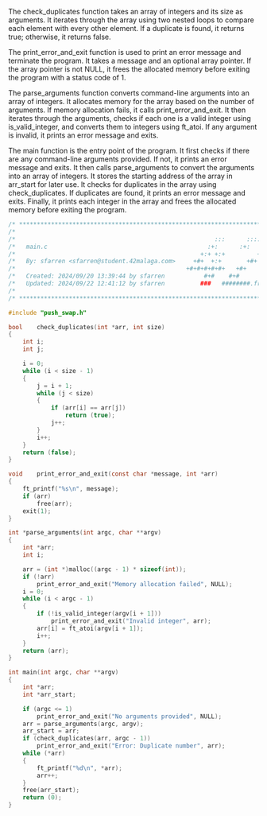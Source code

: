 The check_duplicates function takes an array of integers and its size as arguments. It iterates through the array using two nested loops to compare each element with every other element. If a duplicate is found, it returns true; otherwise, it returns false.

The print_error_and_exit function is used to print an error message and terminate the program. It takes a message and an optional array pointer. If the array pointer is not NULL, it frees the allocated memory before exiting the program with a status code of 1.

The parse_arguments function converts command-line arguments into an array of integers. It allocates memory for the array based on the number of arguments. If memory allocation fails, it calls print_error_and_exit. It then iterates through the arguments, checks if each one is a valid integer using is_valid_integer, and converts them to integers using ft_atoi. If any argument is invalid, it prints an error message and exits.

The main function is the entry point of the program. It first checks if there are any command-line arguments provided. If not, it prints an error message and exits. It then calls parse_arguments to convert the arguments into an array of integers. It stores the starting address of the array in arr_start for later use. It checks for duplicates in the array using check_duplicates. If duplicates are found, it prints an error message and exits. Finally, it prints each integer in the array and frees the allocated memory before exiting the program.

```c
/* ************************************************************************** */
/*                                                                            */
/*                                                        :::      ::::::::   */
/*   main.c                                             :+:      :+:    :+:   */
/*                                                    +:+ +:+         +:+     */
/*   By: sfarren <sfarren@student.42malaga.com>     +#+  +:+       +#+        */
/*                                                +#+#+#+#+#+   +#+           */
/*   Created: 2024/09/20 13:39:44 by sfarren           #+#    #+#             */
/*   Updated: 2024/09/22 12:41:12 by sfarren          ###   ########.fr       */
/*                                                                            */
/* ************************************************************************** */

#include "push_swap.h"

bool	check_duplicates(int *arr, int size)
{
	int	i;
	int	j;

	i = 0;
	while (i < size - 1)
	{
		j = i + 1;
		while (j < size)
		{
			if (arr[i] == arr[j])
				return (true);
			j++;
		}
		i++;
	}
	return (false);
}

void	print_error_and_exit(const char *message, int *arr)
{
	ft_printf("%s\n", message);
	if (arr)
		free(arr);
	exit(1);
}

int	*parse_arguments(int argc, char **argv)
{
	int	*arr;
	int	i;

	arr = (int *)malloc((argc - 1) * sizeof(int));
	if (!arr)
		print_error_and_exit("Memory allocation failed", NULL);
	i = 0;
	while (i < argc - 1)
	{
		if (!is_valid_integer(argv[i + 1]))
			print_error_and_exit("Invalid integer", arr);
		arr[i] = ft_atoi(argv[i + 1]);
		i++;
	}
	return (arr);
}

int	main(int argc, char **argv)
{
	int	*arr;
	int	*arr_start;

	if (argc <= 1)
		print_error_and_exit("No arguments provided", NULL);
	arr = parse_arguments(argc, argv);
	arr_start = arr;
	if (check_duplicates(arr, argc - 1))
		print_error_and_exit("Error: Duplicate number", arr);
	while (*arr)
	{
		ft_printf("%d\n", *arr);
		arr++;
	}
	free(arr_start);
	return (0);
}

```